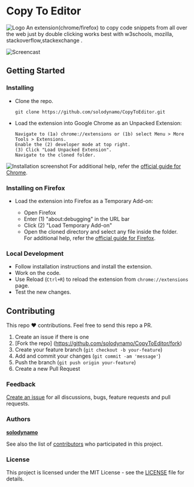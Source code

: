 # Copy To Editor
![Logo](https://s22.postimg.org/iczau3bht/logo.png)
An extension(chrome/firefox) to copy code snippets from all over the web just by double clicking works best with w3schools, mozilla, stackoverflow,stackexchange .

![Screencast](https://s30.postimg.org/qbcsjzbe9/1l7tr3.gif)

## Getting Started

### Installing

- Clone the repo.
  ```shell
  git clone https://github.com/solodynamo/CopyToEditor.git
  ```

- Load the extension into Google Chrome as an Unpacked Extension:

  ```
  Navigate to (1a) chrome://extensions or (1b) select Menu > More Tools > Extensions.
  Enable the (2) developer mode at top right.
  (3) Click "Load Unpacked Extension".
  Navigate to the cloned folder.
  
  ```

![Installation screenshot](https://s4.postimg.org/mdhxt8kxp/snappy.png)
For additional help, refer the [official guide for Chrome](https://developer.chrome.com/extensions/getstarted#unpacked).

### Installing on Firefox
- Load the extension into Firefox as a Temporary Add-on:

    - Open Firefox
    - Enter (1) "about:debugging" in the URL bar
    - Click (2) "Load Temporary Add-on"
    - Open the cloned directory and select any file inside the folder.  
    For additional help, refer the [official guide for Firefox](https://developer.mozilla.org/en-US/Add-ons/WebExtensions/Temporary_Installation_in_Firefox).

### Local Development
  - Follow installation instructions and install the extension.
  - Work on the code.
  - Use Reload (`Ctrl+R`) to reload the extension from `chrome://extensions` page.
  - Test the new changes.

## Contributing
This repo :heart: contributions. Feel free to send this repo a PR.

1. Create an issue if there is one
2. [Fork the repo] (https://github.com/solodynamo/CopyToEditor/fork)
3. Create your feature branch (`git checkout -b your-feature`)
4. Add and commit your changes (`git commit -am 'message'`)
5. Push the branch (`git push origin your-feature`)
6. Create a new Pull Request

### Feedback
[Create an issue](https://github.com/solodynamo/CopyToEditor/issues) for all discussions, bugs, feature requests and pull requests.

### Authors
 [**solodynamo**](https://github.com/solodynamo)

See also the list of [contributors](https://github.com/solodynamo/CopyToEditor/contributors) who participated in this project.

### License

This project is licensed under the MIT License - see the [LICENSE](LICENSE) file for details.
